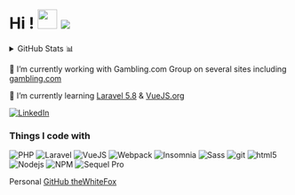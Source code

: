 # Hi ! <img src="https://raw.githubusercontent.com/MartinHeinz/MartinHeinz/master/wave.gif" width="35px"> ![](https://komarev.com/ghpvc/?username=StephOC&color=a62a23)

<details>
  - <summary>GitHub Stats 📊</summary>
  <img src = "https://github-readme-stats.vercel.app/api?username=StephOC&show_icons=true&theme=radical&line_height=27">
</details>

🔭 I’m currently working with Gambling.com Group on several sites including [gambling.com](https://www.gambling.com/ "gambling.com") 

🌱 I’m currently learning [Laravel 5.8](https://laravel.com/) & [VueJS.org](https://vuejs.org/)

<a href="https://www.linkedin.com/in/thewhitefox/" rel="nofollow"><img alt="LinkedIn" src="https://camo.githubusercontent.com/a493f6833f99fb3c85788d6d9305e6b7a42b838e5ee5d138fd9a8214a7e77472/68747470733a2f2f696d672e736869656c64732e696f2f62616467652f6c696e6b6564696e2d2532333030373742352e7376673f267374796c653d666f722d7468652d6261646765266c6f676f3d6c696e6b6564696e266c6f676f436f6c6f723d7768697465" data-canonical-src="https://img.shields.io/badge/linkedin-%230077B5.svg?&amp;style=for-the-badge&amp;logo=linkedin&amp;logoColor=white" style="max-width:100%;"></a>

<h3>Things I code with</h3>
<p>
  <img alt="PHP" src="https://img.shields.io/badge/php-%5E7.1.3-blue" />
  <img alt="Laravel" src="https://img.shields.io/badge/Laravel-5.8-%23ff2d20" />
  <img alt="VueJS" src="https://img.shields.io/badge/VueJS-2.6.12-green" />
  <img alt="Webpack" src="https://img.shields.io/badge/-Webpack-8DD6F9?style=flat-square&logo=webpack&logoColor=white" /> 
  <img alt="Insomnia" src="https://img.shields.io/badge/-Insomnia-5849BE?style=flat-square&logo=insomnia&logoColor=white" />
  <img alt="Sass" src="https://img.shields.io/badge/-Sass-CC6699?style=flat-square&logo=sass&logoColor=white" />
  <img alt="git" src="https://img.shields.io/badge/-Git-F05032?style=flat-square&logo=git&logoColor=white" />
  <img alt="html5" src="https://img.shields.io/badge/-HTML5-E34F26?style=flat-square&logo=html5&logoColor=white" />
  <img alt="Nodejs" src="https://img.shields.io/badge/-Nodejs-43853d?style=flat-square&logo=Node.js&logoColor=white" />
  <img alt="NPM" src="https://img.shields.io/npm/v/npm.svg?style=flat" />
  <img alt="Sequel Pro" src="https://img.shields.io/badge/Sequel%20Pro-1.1.2-%23c5cdd3" />

Personal [GitHub theWhiteFox](https://github.com/thewhitefox)
